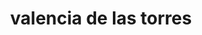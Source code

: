 ---
title: valencia de las torres
url: /valencia-de-las-torres/
latitude: 38.406
longitude: -6.004
---